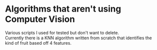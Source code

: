# Algorithms that aren't using Computer Vision  
Various scripts I used for tested but don't want to delete.  
Currently there is a KNN algorithm written from scratch that identifies the kind of fruit based off 4 features.
